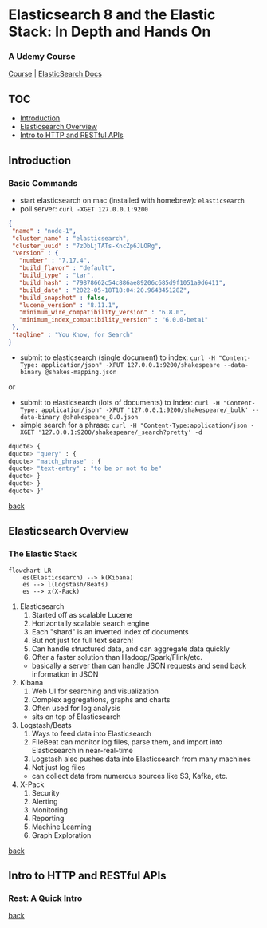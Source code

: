 # Elasticsearch 8 and the Elastic Stack: In Depth and Hands On

### A Udemy Course

[Course](https://www.udemy.com/course/elasticsearch-7-and-elastic-stack/) |
[ElasticSearch Docs](https://www.elastic.co/webinars/getting-started-elasticsearch?rogue=webinar&baymax=&storm=hero&elektra=home)

## TOC

- [Introduction](#introduction)
- [Elasticsearch Overview](#elasticsearch-overview)
- [Intro to HTTP and RESTful APIs](#intro-to-http-and-restful-apis)

## Introduction

### Basic Commands
 - start elasticsearch on mac (installed with homebrew): `elasticsearch`
 - poll server: `curl -XGET 127.0.0.1:9200`

 ```json
 {
  "name" : "node-1",
  "cluster_name" : "elasticsearch",
  "cluster_uuid" : "7zDbLjTATs-KncZp6JLORg",
  "version" : {
    "number" : "7.17.4",
    "build_flavor" : "default",
    "build_type" : "tar",
    "build_hash" : "79878662c54c886ae89206c685d9f1051a9d6411",
    "build_date" : "2022-05-18T18:04:20.964345128Z",
    "build_snapshot" : false,
    "lucene_version" : "8.11.1",
    "minimum_wire_compatibility_version" : "6.8.0",
    "minimum_index_compatibility_version" : "6.0.0-beta1"
  },
  "tagline" : "You Know, for Search"
}
 ```
 
 - submit to elasticsearch (single document) to index: `curl -H "Content-Type: application/json" -XPUT 127.0.0.1:9200/shakespeare --data-binary @shakes-mapping.json`

 or
 
 - submit to elasticsearch (lots of documents) to index: `curl -H "Content-Type: application/json" -XPUT '127.0.0.1:9200/shakespeare/_bulk' --data-binary @shakespeare_8.0.json`
 - simple search for a phrase: `curl -H "Content-Type:application/json -XGET '127.0.0.1:9200/shakespeare/_search?pretty' -d`
 
 ```bash
 dquote> {
 dquote> "query" : {
 dquote> "match_phrase" : {
 dquote> "text-entry" : "to be or not to be"
 dquote> }
 dquote> }
 dquote> }'
 ```


[back](#toc)

## Elasticsearch Overview

### The Elastic Stack

```mermaid
flowchart LR
    es(Elasticsearch) --> k(Kibana)
    es --> l(Logstash/Beats)
    es --> x(X-Pack)
```

1. Elasticsearch
    1. Started off as scalable Lucene
    2. Horizontally scalable search engine
    3. Each "shard" is an inverted index of documents
    4. But not just for full text search!
    5. Can handle structured data, and can aggregate data quickly
    6. Ofter a faster solution than Hadoop/Spark/Flink/etc.
    - basically a server than can handle JSON requests and send back information in JSON
2. Kibana
    1. Web UI for searching and visualization
    2. Complex aggregations, graphs and charts
    3. Often used for log analysis
    - sits on top of Elasticsearch
3. Logstash/Beats
    1. Ways to feed data into Elasticsearch
    2. FileBeat can monitor log files, parse them, and import into Elasticsearch in near-real-time
    3. Logstash also pushes data into Elasticsearch from many machines
    4. Not just log files
    - can collect data from numerous sources like S3, Kafka, etc.
4. X-Pack
    1. Security
    2. Alerting
    3. Monitoring
    4. Reporting
    5. Machine Learning
    6. Graph Exploration

[back](#toc)

## Intro to HTTP and RESTful APIs

### Rest: A Quick Intro

[back](#toc)